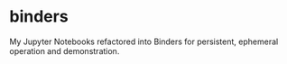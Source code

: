 # binders
My Jupyter Notebooks refactored into Binders for persistent, ephemeral operation and demonstration.
